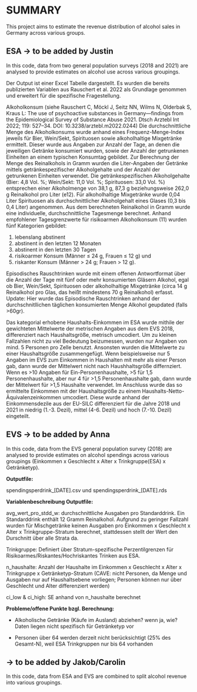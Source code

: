 # SUMMARY

This project aims to estimate the revenue distribution of alcohol sales in Germany across various groups.

## ESA -\> to be added by Justin

In this code, data from two general population surveys (2018 and 2021) are analysed to provide estimates on alcohol use across various groupings.

Der Output ist einer Excel Tabelle dargestellt. Es wurden die bereits publizierten Variablen aus Rauschert et al. 2022 als Grundlage genommen und erweitert für die spezifische Fragestellung.

Alkoholkonsum (siehe Rauschert C, Möckl J, Seitz NN, Wilms N, Olderbak S, Kraus L: The use of psychoactive substances in Germany—findings from the Epidemiological Survey of Substance Abuse 2021. Dtsch Arztebl Int 2022; 119: 527–34. DOI: 10.3238/arztebl.m2022.0244) Die durchschnittliche Menge des Alkoholkonsums wurde anhand eines Frequenz-Menge-Index jeweils für Bier, Wein/Sekt, Spirituosen sowie alkoholhaltige Mixgetränke ermittelt. Dieser wurde aus Angaben zur Anzahl der Tage, an denen die jeweiligen Getränke konsumiert wurden, sowie der Anzahl der getrunkenen Einheiten an einem typischen Konsumtag gebildet. Zur Berechnung der Menge des Reinalkohols in Gramm wurden die Liter-Angaben der Getränke mittels getränkespezifischer Alkoholgehalte und der Anzahl der getrunkenen Einheiten verwendet. Die getränkespezifischen Alkoholgehalte (Bier: 4,8 Vol. %; Wein/Sekt: 11,0 Vol. %; Spirituosen: 33,0 Vol. %) entsprechen einer Alkoholmenge von 38,1 g, 87,3 g beziehungsweise 262,0 g Reinalkohol pro Liter (e12). Für alkoholhaltige Mixgetränke wurde 0,04 Liter Spirituosen als durchschnittlicher Alkoholgehalt eines Glases (0,3 bis 0,4 Liter) angenommen. Aus dem berechneten Reinalkohol in Gramm wurde eine individuelle, durchschnittliche Tagesmenge berechnet. Anhand empfohlener Tagesgrenzwerte für risikoarmen Alkoholkonsum (11) wurden fünf Kategorien gebildet:

1)  lebenslang abstinent
2)  abstinent in den letzten 12 Monaten
3)  abstinent in den letzten 30 Tagen
4)  risikoarmer Konsum (Männer ≤ 24 g, Frauen ≤ 12 g) und
5)  riskanter Konsum (Männer \> 24 g; Frauen \> 12 g).

Episodisches Rauschtrinken wurde mit einem offenen Antwortformat über die Anzahl der Tage mit fünf oder mehr konsumierten Gläsern Alkohol, egal ob Bier, Wein/Sekt, Spirituosen oder alkoholhaltige Mixgetränke (circa 14 g Reinalkohol pro Glas, das heißt mindestens 70 g Reinalkohol) erfasst. Update: Hier wurde das Episodische Rauschtrinken anhand der durchschnitllichen täglichen konsumierten Menge Alkohol geupdated (falls \>60gr).

Das kategorial erhobene Haushalts-Einkommen im ESA wurde mithile der gewichteten Mittelwerte der metrischen Angaben aus dem EVS 2018, differenziert nach Haushaltsgröße, metrisch umcodiert. Um zu kleinen Fallzahlen nicht zu viel Bedeutung beizumessen, wurden nur Angaben von mind. 5 Personen pro Zelle benutzt. Ansonsten wurden die Mittelwerte zu einer Haushaltsgröße zusammengefügt. Wenn beispielsweise nur 5 Angaben im EVS zum Einkommen in Haushalten mit mehr als einer Person gab, dann wurde der Mittelwert nicht nach Haushhaltsgröße differnziert. Wenn es \>10 Angaben für Ein-Personenhaushalte, \>5 für 1,5 Personenhaushalte, aber nur 4 für \>1,5 Personenhaushalte gab, dann wurde der Mittelwert für \>1,5 Haushalte verwendet. Im Anschluss wurde das so ermittelte Einkommen mit der Haushaltsgröße zu einem Haushalts-Netto-Äquivalenzeinkommen umcodiert. Diese wurde anhand der Einkommensdezile aus der EU-SILC differenziert für die Jahre 2018 und 2021 in niedrig (1.-3. Dezil), mittel (4-6. Dezil) und hoch (7.-10. Dezil) eingeteilt.

## EVS -\> to be added by Anna

In this code, data from the EVS general population survey (2018) are analysed to provide estimates on alcohol spendings across various groupings (Einkommen x Geschlecht x Alter x Trinkgruppe(ESA) x Getränketyp).

**Outputfile:**

spendingsperdrink\_[DATE].csv und spendingsperdrink\_[DATE].rds

**Variablenbeschreibung Outputfile:**

avg_wert_pro_stdd_w: durchschnittliche Ausgaben pro Standarddrink. Ein Standarddrink enthält 12 Gramm Reinalkohol. Aufgrund zu geringer Fallzahl wurden für Mischgetränke keinen Ausgaben pro Einkommen x Geschlecht x Alter x Trinkgruppe-Stratum berechnet, stattdessen stellt der Wert den Durschnitt über alle Strata da.

Trinkgruppe: Definiert über Stratum-spezifische Perzentilgrenzen für Risikoarmes/Riskantes/Hochriskantes Trinken aus ESA.

n_haushalte: Anzahl der Haushalte im Einkommen x Geschlecht x Alter x Trinkgruppe x Getränketyp-Stratum (CAVE: nicht Personen, da Menge und Ausgaben nur auf Haushaltsebene vorliegen; Personen können nur über Geschlecht und Alter differenziert werden)

ci_low & ci_high: SE anhand von n_haushalte berechnet

**Probleme/offene Punkte bzgl. Berechnung:**

-   Alkoholische Getränke (Käufe im Ausland) abziehen? wenn ja, wie? Daten liegen nicht spezifisch für Getränketyp vor

-   Personen über 64 werden derzeit nicht berücksichtigt (25% des Gesamt-N), weil ESA Trinkgruppen nur bis 64 vorhanden

## -\> to be added by Jakob/Carolin

In this code, data from ESA and EVS are combined to split alcohol revenue into various groupings.
